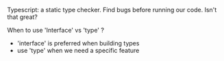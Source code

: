 Typescript: a static type checker. Find bugs before running our code. Isn't that great?

When to use 'Interface' vs 'type' ?

- 'interface' is preferred when building types
- use 'type' when we need a specific feature
